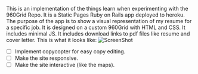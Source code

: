 This is an implementation of the things learn when experimenting with the 960Grid Repo.
It is a Static Pages Ruby on Rails app deployed to heroku.
The purpose of the app is to show a visual representation of my resume for a specific job. 
It is designed on a custom 960Grid with HTML and CSS. It includes minimal JS. 
It includes download links to pdf files like resume and cover letter.
This is what it looks like:
![ScreenShot](https://raw.github.com/ahadshafiq/tantalus-application/master/public/screenshot.jpg)

- [ ] Implement copycopter for easy copy editing.
- [ ] Make the site responsive.
- [ ] Make the site interactive (like the maps).
